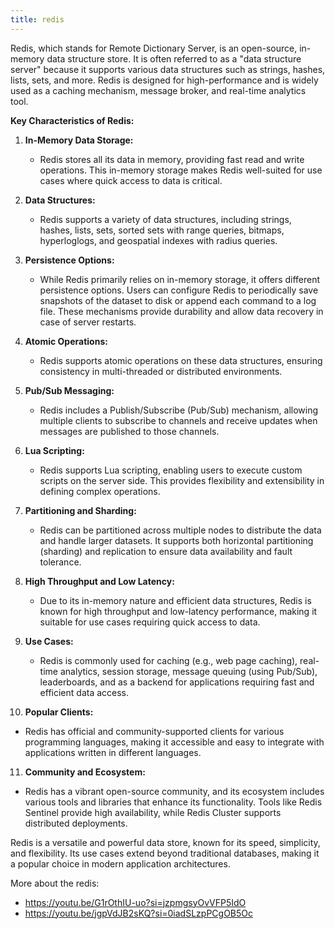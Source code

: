 ```yaml
---
title: redis
---
```


Redis, which stands for Remote Dictionary Server, is an open-source, in-memory data structure store. It is often referred to as a "data structure server" because it supports various data structures such as strings, hashes, lists, sets, and more. Redis is designed for high-performance and is widely used as a caching mechanism, message broker, and real-time analytics tool.

**Key Characteristics of Redis:**

1. **In-Memory Data Storage:**
   - Redis stores all its data in memory, providing fast read and write operations. This in-memory storage makes Redis well-suited for use cases where quick access to data is critical.

2. **Data Structures:**
   - Redis supports a variety of data structures, including strings, hashes, lists, sets, sorted sets with range queries, bitmaps, hyperloglogs, and geospatial indexes with radius queries.

3. **Persistence Options:**
   - While Redis primarily relies on in-memory storage, it offers different persistence options. Users can configure Redis to periodically save snapshots of the dataset to disk or append each command to a log file. These mechanisms provide durability and allow data recovery in case of server restarts.

4. **Atomic Operations:**
   - Redis supports atomic operations on these data structures, ensuring consistency in multi-threaded or distributed environments.

5. **Pub/Sub Messaging:**
   - Redis includes a Publish/Subscribe (Pub/Sub) mechanism, allowing multiple clients to subscribe to channels and receive updates when messages are published to those channels.

6. **Lua Scripting:**
   - Redis supports Lua scripting, enabling users to execute custom scripts on the server side. This provides flexibility and extensibility in defining complex operations.

7. **Partitioning and Sharding:**
   - Redis can be partitioned across multiple nodes to distribute the data and handle larger datasets. It supports both horizontal partitioning (sharding) and replication to ensure data availability and fault tolerance.

8. **High Throughput and Low Latency:**
   - Due to its in-memory nature and efficient data structures, Redis is known for high throughput and low-latency performance, making it suitable for use cases requiring quick access to data.

9. **Use Cases:**
   - Redis is commonly used for caching (e.g., web page caching), real-time analytics, session storage, message queuing (using Pub/Sub), leaderboards, and as a backend for applications requiring fast and efficient data access.

10. **Popular Clients:**
   - Redis has official and community-supported clients for various programming languages, making it accessible and easy to integrate with applications written in different languages.

11. **Community and Ecosystem:**
   - Redis has a vibrant open-source community, and its ecosystem includes various tools and libraries that enhance its functionality. Tools like Redis Sentinel provide high availability, while Redis Cluster supports distributed deployments.

Redis is a versatile and powerful data store, known for its speed, simplicity, and flexibility. Its use cases extend beyond traditional databases, making it a popular choice in modern application architectures.

More about the redis:
 - https://youtu.be/G1rOthIU-uo?si=jzpmgsyOvVFP5IdO
 - https://youtu.be/jgpVdJB2sKQ?si=0iadSLzpPCgOB5Oc